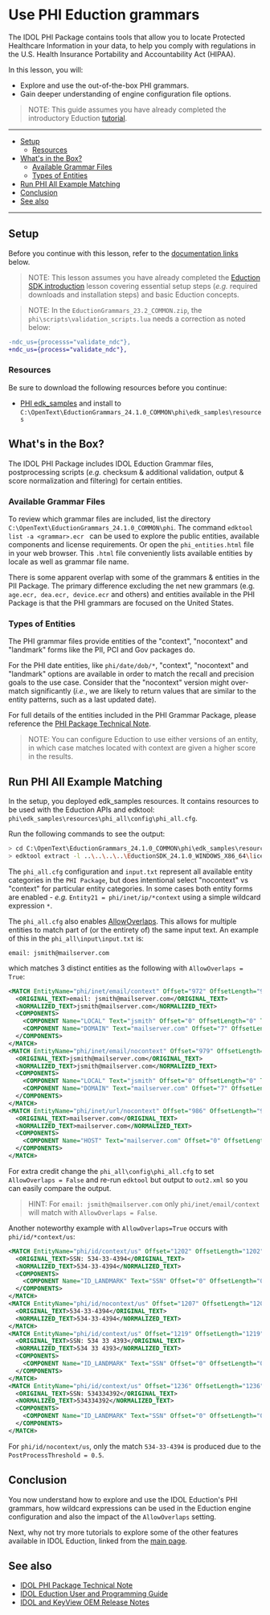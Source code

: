# Use PHI Eduction grammars

The IDOL PHI Package contains tools that allow you to locate Protected Healthcare Information in your data, to help you comply with regulations in the U.S. Health Insurance Portability and Accountability Act (HIPAA).

In this lesson, you will:

- Explore and use the out-of-the-box PHI grammars.
- Gain deeper understanding of engine configuration file options.

> NOTE: This guide assumes you have already completed the introductory Eduction [tutorial](./introduction.md#eduction-sdk-introduction).

---

- [Setup](#setup)
  - [Resources](#resources)
- [What's in the Box?](#whats-in-the-box)
  - [Available Grammar Files](#available-grammar-files)
  - [Types of Entities](#types-of-entities)
- [Run PHI All Example Matching](#run-phi-all-example-matching)
- [Conclusion](#conclusion)
- [See also](#see-also)

---

## Setup

Before you continue with this lesson, refer to the [documentation links](#see-also) below.

> NOTE: This lesson assumes you have already completed the [Eduction SDK introduction](../eduction/introduction.md#eduction-sdk-introduction) lesson covering essential setup steps (*e.g.* required downloads and installation steps) and basic Eduction concepts.

> NOTE: In the `EductionGrammars_23.2_COMMON.zip`, the `phi\scripts\validation_scripts.lua` needs a correction as noted below:
```diff
-ndc_us={processs="validate_ndc"},
+ndc_us={process="validate_ndc"},
```

### Resources

Be sure to download the following resources before you continue:
- [PHI edk_samples](../../resources/eduction/phi/edk_samples) and install to `C:\OpenText\EductionGrammars_24.1.0_COMMON\phi\edk_samples\resources`

## What's in the Box?

The IDOL PHI Package includes IDOL Eduction Grammar files, postprocessing scripts (*e.g.* checksum & additional validation, output & score normalization and filtering) for certain entities.

### Available Grammar Files

To review which grammar files are included, list the directory `C:\OpenText\EductionGrammars_24.1.0_COMMON\phi`. The command `edktool list -a <grammar>.ecr ` can be used to explore the public entities, available components and license requirements. Or open the `phi_entities.html` file in your web browser. This `.html` file conveniently lists available entities by locale as well as grammar file name.

There is some apparent overlap with some of the grammars & entities in the PII Package.  The primary difference excluding the net new grammars (e.g. `age.ecr, dea.ecr, device.ecr` and others) and entities available in the PHI Package is that the PHI grammars are focused on the United States.

### Types of Entities

The PHI grammar files provide entities of the "context", "nocontext" and "landmark" forms like the PII, PCI and Gov packages do.

For the PHI date entities, like `phi/date/dob/*`, "context", "nocontext" and "landmark" options are available in order to match the recall and precision goals to the use case. Consider that the "nocontext" version might over-match significantly (*i.e.*, we are likely to return values that are similar to the entity patterns, such as a last updated date).

For full details of the entities included in the PHI Grammar Package, please reference the [PHI Package Technical Note](https://www.microfocus.com/documentation/idol/IDOL_24_1/EductionGrammars_24.1_Documentation/PHI/Content/PHI/PHI_GrammarReference.htm).

> NOTE: You can configure Eduction to use either versions of an entity, in which case matches located with context are given a higher score in the results.

## Run PHI All Example Matching

In the setup, you deployed edk_samples resources.  It contains resources to be used with the Eduction APIs and edktool: `phi\edk_samples\resources\phi_all\config\phi_all.cfg`. 

Run the following commands to see the output:

```sh
> cd C:\OpenText\EductionGrammars_24.1.0_COMMON\phi\edk_samples\resources
> edktool extract -l ..\..\..\..\EductionSDK_24.1.0_WINDOWS_X86_64\licensekey.dat -c phi_all\config\phi_all.cfg -i phi_all\input\input.txt -o out.xml
```

The `phi_all.cfg` configuration and `input.txt` represent all available entity categories in the `PHI Package`, but does intentional select "nocontext" vs "context" for particular entity categories.  In some cases both entity forms are enabled - *e.g.* `Entity21 = phi/inet/ip/*context` using a simple wildcard expression `*`.

The `phi_all.cfg` also enables [AllowOverlaps](https://www.microfocus.com/documentation/idol/IDOL_24_1/EductionSDK_24.1_Documentation/Guides/html/Content/Configuration/Eduction/_EDU_AllowOverlaps.htm). This allows for multiple entities to match part of (or the entirety of) the same input text.  An example of this in the `phi_all\input\input.txt` is:
```
email: jsmith@mailserver.com
```
which matches 3 distinct entities as the following with `AllowOverlaps = True`:

```xml
<MATCH EntityName="phi/inet/email/context" Offset="972" OffsetLength="972" Score="1" NormalizedTextSize="21" NormalizedTextLength="21" OriginalTextSize="28" OriginalTextLength="28">
  <ORIGINAL_TEXT>email: jsmith@mailserver.com</ORIGINAL_TEXT>
  <NORMALIZED_TEXT>jsmith@mailserver.com</NORMALIZED_TEXT>
  <COMPONENTS>
    <COMPONENT Name="LOCAL" Text="jsmith" Offset="0" OffsetLength="0" TextSize="6" TextLength="6"/>
    <COMPONENT Name="DOMAIN" Text="mailserver.com" Offset="7" OffsetLength="7" TextSize="14" TextLength="14"/>
  </COMPONENTS>
</MATCH>
<MATCH EntityName="phi/inet/email/nocontext" Offset="979" OffsetLength="979" Score="1" NormalizedTextSize="21" NormalizedTextLength="21" OriginalTextSize="21" OriginalTextLength="21">
  <ORIGINAL_TEXT>jsmith@mailserver.com</ORIGINAL_TEXT>
  <NORMALIZED_TEXT>jsmith@mailserver.com</NORMALIZED_TEXT>
  <COMPONENTS>
    <COMPONENT Name="LOCAL" Text="jsmith" Offset="0" OffsetLength="0" TextSize="6" TextLength="6"/>
    <COMPONENT Name="DOMAIN" Text="mailserver.com" Offset="7" OffsetLength="7" TextSize="14" TextLength="14"/>
  </COMPONENTS>
</MATCH>
<MATCH EntityName="phi/inet/url/nocontext" Offset="986" OffsetLength="986" Score="1" NormalizedTextSize="14" NormalizedTextLength="14" OriginalTextSize="14" OriginalTextLength="14">
  <ORIGINAL_TEXT>mailserver.com</ORIGINAL_TEXT>
  <NORMALIZED_TEXT>mailserver.com</NORMALIZED_TEXT>
  <COMPONENTS>
    <COMPONENT Name="HOST" Text="mailserver.com" Offset="0" OffsetLength="0" TextSize="14" TextLength="14"/>
  </COMPONENTS>
</MATCH>
```

For extra credit change the `phi_all\config\phi_all.cfg` to set `AllowOverlaps = False` and re-run `edktool` but output to `out2.xml` so you can easily compare the output.
> HINT: For `email: jsmith@mailserver.com` only `phi/inet/email/context` will match with `AllowOverlaps = False`.

Another noteworthy example with `AllowOverlaps=True` occurs with `phi/id/*context/us`: 

```xml
<MATCH EntityName="phi/id/context/us" Offset="1202" OffsetLength="1202" Score="1" NormalizedTextSize="11" NormalizedTextLength="11" OriginalTextSize="16" OriginalTextLength="16">
  <ORIGINAL_TEXT>SSN: 534-33-4394</ORIGINAL_TEXT>
  <NORMALIZED_TEXT>534-33-4394</NORMALIZED_TEXT>
  <COMPONENTS>
    <COMPONENT Name="ID_LANDMARK" Text="SSN" Offset="0" OffsetLength="0" TextSize="3" TextLength="3"/>
  </COMPONENTS>
</MATCH>
<MATCH EntityName="phi/id/nocontext/us" Offset="1207" OffsetLength="1207" Score="0.5" NormalizedTextSize="11" NormalizedTextLength="11" OriginalTextSize="11" OriginalTextLength="11">
  <ORIGINAL_TEXT>534-33-4394</ORIGINAL_TEXT>
  <NORMALIZED_TEXT>534-33-4394</NORMALIZED_TEXT>
</MATCH>
<MATCH EntityName="phi/id/context/us" Offset="1219" OffsetLength="1219" Score="0.9" NormalizedTextSize="11" NormalizedTextLength="11" OriginalTextSize="16" OriginalTextLength="16">
  <ORIGINAL_TEXT>SSN: 534 33 4393</ORIGINAL_TEXT>
  <NORMALIZED_TEXT>534 33 4393</NORMALIZED_TEXT>
  <COMPONENTS>
    <COMPONENT Name="ID_LANDMARK" Text="SSN" Offset="0" OffsetLength="0" TextSize="3" TextLength="3"/>
  </COMPONENTS>
</MATCH>
<MATCH EntityName="phi/id/context/us" Offset="1236" OffsetLength="1236" Score="0.8" NormalizedTextSize="9" NormalizedTextLength="9" OriginalTextSize="14" OriginalTextLength="14">
  <ORIGINAL_TEXT>SSN: 534334392</ORIGINAL_TEXT>
  <NORMALIZED_TEXT>534334392</NORMALIZED_TEXT>
  <COMPONENTS>
    <COMPONENT Name="ID_LANDMARK" Text="SSN" Offset="0" OffsetLength="0" TextSize="3" TextLength="3"/>
  </COMPONENTS>
</MATCH>
```

For `phi/id/nocontext/us`, only the match `534-33-4394` is produced due to the `PostProcessThreshold = 0.5`.

## Conclusion

You now understand how to explore and use the IDOL Eduction's PHI grammars, how wildcard expressions can be used in the Eduction engine configuration and also the impact of the `AllowOverlaps` setting.

Next, why not try more tutorials to explore some of the other features available in IDOL Eduction, linked from the [main page](../README.md#idol-eduction-showcase).

## See also

- [IDOL PHI Package Technical Note](https://www.microfocus.com/documentation/idol/IDOL_24_1/EductionGrammars_24.1_Documentation/PHI/)
- [IDOL Eduction User and Programming Guide](https://www.microfocus.com/documentation/idol/IDOL_24_1/EductionSDK_24.1_Documentation/Guides/html/)
- [IDOL and KeyView OEM Release Notes](https://www.microfocus.com/documentation/idol/IDOL_24_1/IDOLReleaseNotes_24.1_Documentation/idol/Content/SDKs/Eduction.htm)